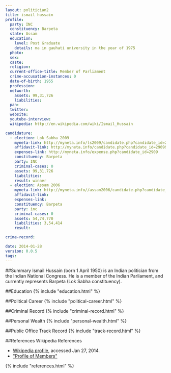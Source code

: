 ```yaml
---
layout: politician2
title: ismail hussain
profile: 
  party: INC
  constituency: Barpeta
  state: Assam
  education: 
    level: Post Graduate
    details: ma in gauhati university in the year of 1975
  photo: 
  sex: 
  caste: 
  religion: 
  current-office-title: Member of Parliament
  crime-accusation-instances: 0
  date-of-birth: 1955
  profession: 
  networth: 
    assets: 99,31,726
    liabilities: 
  pan: 
  twitter: 
  website: 
  youtube-interview: 
  wikipedia: http://en.wikipedia.com/wiki/Ismail_Hussain

candidature: 
  - election: Lok Sabha 2009
    myneta-link: http://myneta.info/ls2009/candidate.php?candidate_id=2909
    affidavit-link: http://myneta.info/candidate.php?candidate_id=2909&scan=original
    expenses-link: http://myneta.info/expense.php?candidate_id=2909
    constituency: Barpeta 
    party: INC
    criminal-cases: 0
    assets: 99,31,726
    liabilities: 
    result: winner 
  - election: Assam 2006
    myneta-link: http://myneta.info//assam2006/candidate.php?candidate_id=8
    affidavit-link: 
    expenses-link: 
    constituency: Barpeta 
    party: inc
    criminal-cases: 0
    assets: 54,74,770
    liabilities: 3,54,414
    result:  

crime-record: 

date: 2014-01-28
version: 0.0.5
tags: 
---
```

##Summary
Ismail Hussain (born 1 April 1950) is an Indian politician from the Indian National Congress. He is a member of the Indian Parliament, and currently represents Barpeta (Lok Sabha constituency).


##Education
{% include "education.html" %}


##Political Career
{% include "political-career.html" %}


##Criminal Record
{% include "criminal-record.html" %}


##Personal Wealth
{% include "personal-wealth.html" %}


##Public Office Track Record
{% include "track-record.html" %}


##References
Wikipedia References
- [Wikipedia profile]({{page.profile.wikipedia}}), accessed Jan 27, 2014.
- ["Profile of Members"][wiki1]

[wiki1]: http://164.100.47.132/LssNew/Members/Biography.aspx?mpsno=4572


{% include "references.html" %}